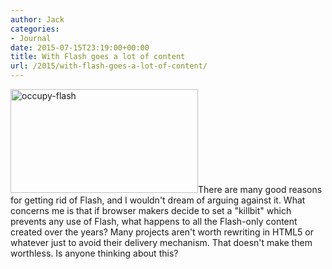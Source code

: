 ```yaml
---
author: Jack
categories:
- Journal
date: 2015-07-15T23:19:00+00:00
title: With Flash goes a lot of content
url: /2015/with-flash-goes-a-lot-of-content/
---
```


[<img class="alignright size-medium wp-image-4760" src="/wp-content/uploads/2015/07/occupy-flash-300x166.jpg" alt="occupy-flash" width="300" height="166" srcset="/wp-content/uploads/2015/07/occupy-flash-300x166.jpg 300w, /wp-content/uploads/2015/07/occupy-flash-768x425.jpg 768w, /wp-content/uploads/2015/07/occupy-flash-1024x567.jpg 1024w, /wp-content/uploads/2015/07/occupy-flash-1200x664.jpg 1200w, /wp-content/uploads/2015/07/occupy-flash.jpg 1305w" sizes="(max-width: 300px) 100vw, 300px" />][1]There are many good reasons for getting rid of Flash, and I wouldn't dream of arguing against it. What concerns me is that if browser makers decide to set a "killbit" which prevents any use of Flash, what happens to all the Flash-only content created over the years? Many projects aren't worth rewriting in HTML5 or whatever just to avoid their delivery mechanism. That doesn't make them worthless. Is anyone thinking about this?

 [1]: /wp-content/uploads/2015/07/occupy-flash.jpg